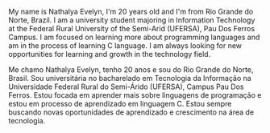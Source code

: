 My name is Nathalya Evelyn, I'm 20 years old and I'm from Rio Grande do Norte, Brazil. I am a university student majoring in Information Technology at the Federal Rural University of the Semi-Arid (UFERSA), Pau Dos Ferros Campus.
I am focused on learning more about programming languages and am in the process of learning C language.
I am always looking for new opportunities for learning and growth in the technology field.



Me chamo Nathalya Evelyn, tenho 20 anos e sou do Rio Grande do Norte, Brasil. Sou universitária no bacharelado em Tecnologia da Informação na Universidade Federal Rural do Semi-Árido (UFERSA), Campus Pau Dos Ferros. 
Estou focada em aprender mais sobre linguagens de programação e estou em processo de aprendizado em linguagem C. 
Estou sempre buscando novas oportunidades de aprendizado e crescimento na área de tecnologia.
